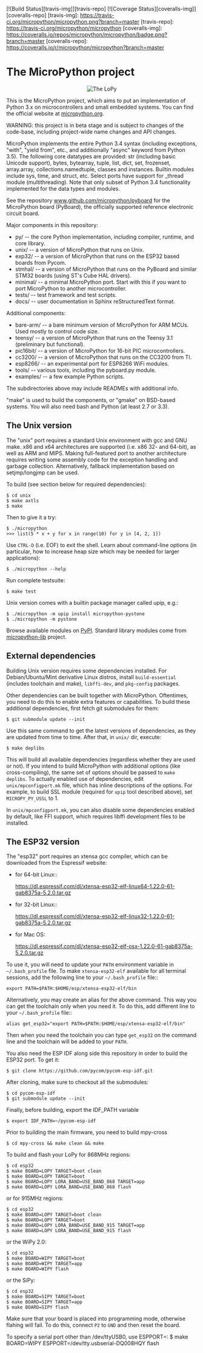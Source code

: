 [![Build Status][travis-img]][travis-repo] [![Coverage Status][coveralls-img]][coveralls-repo]
[travis-img]:  https://travis-ci.org/micropython/micropython.png?branch=master
[travis-repo]: https://travis-ci.org/micropython/micropython
[coveralls-img]:  https://coveralls.io/repos/micropython/micropython/badge.png?branch=master
[coveralls-repo]: https://coveralls.io/r/micropython/micropython?branch=master

The MicroPython project
=======================
<p align="center">
  <img src="https://raw.githubusercontent.com/pycom/LoPy/master/images/LopySide.jpg" alt="The LoPy"/>
</p>

This is the MicroPython project, which aims to put an implementation
of Python 3.x on microcontrollers and small embedded systems.
You can find the official website at [micropython.org](http://www.micropython.org).

WARNING: this project is in beta stage and is subject to changes of the
code-base, including project-wide name changes and API changes.

MicroPython implements the entire Python 3.4 syntax (including exceptions,
"with", "yield from", etc., and additionally "async" keyword from Python 3.5).
The following core datatypes are provided: str (including basic Unicode
support), bytes, bytearray, tuple, list, dict, set, frozenset, array.array,
collections.namedtuple, classes and instances. Builtin modules include sys,
time, and struct, etc. Select ports have support for _thread module
(multithreading). Note that only subset of Python 3.4 functionality
implemented for the data types and modules.

See the repository www.github.com/micropython/pyboard for the MicroPython
board (PyBoard), the officially supported reference electronic circuit board.

Major components in this repository:
- py/ -- the core Python implementation, including compiler, runtime, and
  core library.
- unix/ -- a version of MicroPython that runs on Unix.
- exp32/ -- a version of MicroPython that runs on the ESP32 based boards from Pycom.
- stmhal/ -- a version of MicroPython that runs on the PyBoard and similar
  STM32 boards (using ST's Cube HAL drivers).
- minimal/ -- a minimal MicroPython port. Start with this if you want
  to port MicroPython to another microcontroller.
- tests/ -- test framework and test scripts.
- docs/ -- user documentation in Sphinx reStructuredText format.

Additional components:
- bare-arm/ -- a bare minimum version of MicroPython for ARM MCUs. Used
  mostly to control code size.
- teensy/ -- a version of MicroPython that runs on the Teensy 3.1
  (preliminary but functional).
- pic16bit/ -- a version of MicroPython for 16-bit PIC microcontrollers.
- cc3200/ -- a version of MicroPython that runs on the CC3200 from TI.
- esp8266/ -- an experimental port for ESP8266 WiFi modules.
- tools/ -- various tools, including the pyboard.py module.
- examples/ -- a few example Python scripts.

The subdirectories above may include READMEs with additional info.

"make" is used to build the components, or "gmake" on BSD-based systems.
You will also need bash and Python (at least 2.7 or 3.3).

The Unix version
----------------

The "unix" port requires a standard Unix environment with gcc and GNU make.
x86 and x64 architectures are supported (i.e. x86 32- and 64-bit), as well
as ARM and MIPS. Making full-featured port to another architecture requires
writing some assembly code for the exception handling and garbage collection.
Alternatively, fallback implementation based on setjmp/longjmp can be used.

To build (see section below for required dependencies):

    $ cd unix
    $ make axtls
    $ make

Then to give it a try:

    $ ./micropython
    >>> list(5 * x + y for x in range(10) for y in [4, 2, 1])

Use `CTRL-D` (i.e. EOF) to exit the shell.
Learn about command-line options (in particular, how to increase heap size
which may be needed for larger applications):

    $ ./micropython --help

Run complete testsuite:

    $ make test

Unix version comes with a builtin package manager called upip, e.g.:

    $ ./micropython -m upip install micropython-pystone
    $ ./micropython -m pystone

Browse available modules on
[PyPI](https://pypi.python.org/pypi?%3Aaction=search&term=micropython).
Standard library modules come from
[micropython-lib](https://github.com/micropython/micropython-lib) project.

External dependencies
---------------------

Building Unix version requires some dependencies installed. For
Debian/Ubuntu/Mint derivative Linux distros, install `build-essential`
(includes toolchain and make), `libffi-dev`, and `pkg-config` packages.

Other dependencies can be built together with MicroPython. Oftentimes,
you need to do this to enable extra features or capabilities. To build
these additional dependencies, first fetch git submodules for them:

    $ git submodule update --init

Use this same command to get the latest versions of dependencies, as
they are updated from time to time. After that, in `unix/` dir, execute:

    $ make deplibs

This will build all available dependencies (regardless whether they
are used or not). If you intend to build MicroPython with additional
options (like cross-compiling), the same set of options should be passed
to `make deplibs`. To actually enabled use of dependencies, edit
`unix/mpconfigport.mk` file, which has inline descriptions of the options.
For example, to build SSL module (required for `upip` tool described above),
set `MICROPY_PY_USSL` to 1.

In `unix/mpconfigport.mk`, you can also disable some dependencies enabled
by default, like FFI support, which requires libffi development files to
be installed.

The ESP32 version
-----------------

The "esp32" port requires an xtensa gcc compiler, which can be downloaded from
the Espressif website:

- for 64-bit Linux::

    https://dl.espressif.com/dl/xtensa-esp32-elf-linux64-1.22.0-61-gab8375a-5.2.0.tar.gz

- for 32-bit Linux::

    https://dl.espressif.com/dl/xtensa-esp32-elf-linux32-1.22.0-61-gab8375a-5.2.0.tar.gz

- for Mac OS:

    https://dl.espressif.com/dl/xtensa-esp32-elf-osx-1.22.0-61-gab8375a-5.2.0.tar.gz

To use it, you will need to update your ``PATH`` environment variable in ``~/.bash_profile`` file. To make ``xtensa-esp32-elf`` available for all terminal sessions, add the following line to your ``~/.bash_profile`` file::

    export PATH=$PATH:$HOME/esp/xtensa-esp32-elf/bin

Alternatively, you may create an alias for the above command. This way you can get the toolchain only when you need it. To do this, add different line to your ``~/.bash_profile`` file::

    alias get_esp32="export PATH=$PATH:$HOME/esp/xtensa-esp32-elf/bin"

Then when you need the toolchain you can type ``get_esp32`` on the command line and the toolchain will be added to your ``PATH``.

You also need the ESP IDF along side this repository in order to build the ESP32 port.
To get it:

    $ git clone https://github.com/pycom/pycom-esp-idf.git

After cloning, make sure to checkout all the submodules:

    $ cd pycom-esp-idf
    $ git submodule update --init

Finally, before building, export the IDF_PATH variable

    $ export IDF_PATH=~/pycom-esp-idf
	
Prior to building the main firmware, you need to build mpy-cross

	$ cd mpy-cross && make clean && make

To build and flash your LoPy for 868MHz regions:

    $ cd esp32
    $ make BOARD=LOPY TARGET=boot clean
    $ make BOARD=LOPY TARGET=boot
    $ make BOARD=LOPY LORA_BAND=USE_BAND_868 TARGET=app
    $ make BOARD=LOPY LORA_BAND=USE_BAND_868 flash

or for 915MHz regions:

    $ cd esp32
    $ make BOARD=LOPY TARGET=boot clean
    $ make BOARD=LOPY TARGET=boot
    $ make BOARD=LOPY LORA_BAND=USE_BAND_915 TARGET=app
    $ make BOARD=LOPY LORA_BAND=USE_BAND_915 flash

or the WiPy 2.0:

    $ cd esp32
    $ make BOARD=WIPY TARGET=boot
    $ make BOARD=WIPY TARGET=app
    $ make BOARD=WIPY flash

or the SiPy:

    $ cd esp32
    $ make BOARD=SIPY TARGET=boot
    $ make BOARD=SIPY TARGET=app
    $ make BOARD=SIPY flash

Make sure that your board is placed into programming mode, otherwise flahing will fail.
To do this, connect ``P2`` to ``GND`` and then reset the board.

To specify a serial port other than /dev/ttyUSB0, use ESPPORT=<device>:
	$ make BOARD=WIPY ESPPORT=/dev/tty.usbserial-DQ008HQY flash
